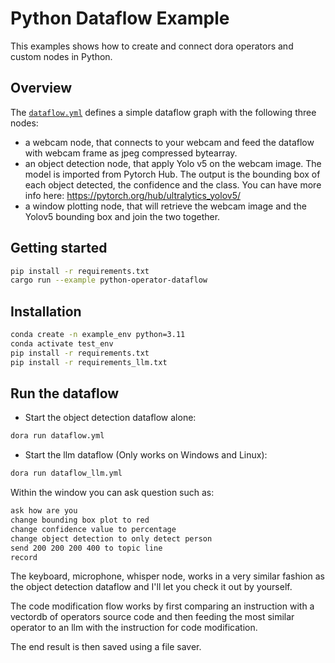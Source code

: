 # Python Dataflow Example

This examples shows how to create and connect dora operators and custom nodes in Python.

## Overview

The [`dataflow.yml`](./dataflow.yml) defines a simple dataflow graph with the following three nodes:

- a webcam node, that connects to your webcam and feed the dataflow with webcam frame as jpeg compressed bytearray.
- an object detection node, that apply Yolo v5 on the webcam image. The model is imported from Pytorch Hub. The output is the bounding box of each object detected, the confidence and the class. You can have more info here: https://pytorch.org/hub/ultralytics_yolov5/
- a window plotting node, that will retrieve the webcam image and the Yolov5 bounding box and join the two together.

## Getting started

```bash
pip install -r requirements.txt
cargo run --example python-operator-dataflow
```

## Installation

```bash
conda create -n example_env python=3.11
conda activate test_env
pip install -r requirements.txt
pip install -r requirements_llm.txt
```

## Run the dataflow

- Start the object detection dataflow alone:

```bash
dora run dataflow.yml
```

- Start the llm dataflow (Only works on Windows and Linux):

```bash
dora run dataflow_llm.yml
```

Within the window you can ask question such as:

```bash
ask how are you
change bounding box plot to red
change confidence value to percentage
change object detection to only detect person
send 200 200 200 400 to topic line
record
```

The keyboard, microphone, whisper node, works in a very similar fashion as the object detection dataflow and I'll let you check it out by yourself.

The code modification flow works by first comparing an instruction with a vectordb of operators source code and then feeding the most similar operator to an llm with the instruction for code modification.

The end result is then saved using a file saver.
